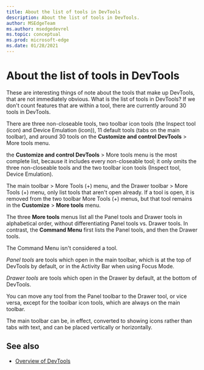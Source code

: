 ```yaml
---
title: About the list of tools in DevTools
description: About the list of tools in DevTools.
author: MSEdgeTeam
ms.author: msedgedevrel
ms.topic: conceptual
ms.prod: microsoft-edge
ms.date: 01/28/2021
---
```

# About the list of tools in DevTools

These are interesting things of note about the tools that make up DevTools, that are not immediately obvious.  What is the list of tools in DevTools?  If we don't count features that are within a tool, there are currently around 30 tools in DevTools.

There are three non-closeable tools, two toolbar icon tools (the Inspect tool (icon) and Device Emulation (icon)), 11 default tools (tabs on the main toolbar), and around 30 tools on the **Customize and control DevTools** > More tools menu.

the **Customize and control DevTools** > More tools menu is the most complete list, because it includes every non-closeable tool; it only omits the three non-closeable tools and the two toolbar icon tools (Inspect tool, Device Emulation).

The main toolbar > More Tools (+) menu, and the Drawer toolbar > More Tools (+) menu, only list tools that aren't open already.  If a tool is open, it is removed from the two toolbar More Tools (+) menus, but that tool remains in the **Customize** > **More tools** menu.

The three **More tools** menus list all the Panel tools and Drawer tools in alphabetical order, without differentiating Panel tools vs. Drawer tools.  In contrast, the **Command Menu** first lists the Panel tools, and then the Drawer tools.

The Command Menu isn't considered a tool.

_Panel tools_ are tools which open in the main toolbar, which is at the top of DevTools by default, or in the Activity Bar when using Focus Mode.

_Drawer tools_ are tools which open in the Drawer by default, at the bottom of DevTools.

You can move any tool from the Panel toolbar to the Drawer tool, or vice versa, except for the toolbar icon tools, which are always on the main toolbar.

The main toolbar can be, in effect, converted to showing icons rather than tabs with text, and can be placed vertically or horizontally.

<!-- ====================================================================== -->
## See also
 
* [Overview of DevTools](index.md)
